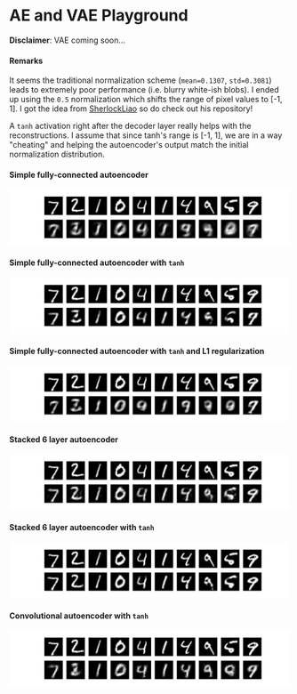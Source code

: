 # AE and VAE Playground

**Disclaimer**: VAE coming soon...

#### Remarks

It seems the traditional normalization scheme (`mean=0.1307`, `std=0.3081`) leads to extremely poor performance (i.e. blurry white-ish blobs). I ended up using the `0.5` normalization which shifts the range of pixel values to [-1, 1]. I got the idea from [SherlockLiao](https://github.com/SherlockLiao/pytorch-beginner/tree/master/08-AutoEncoder) so do check out his repository!

A `tanh` activation right after the decoder layer really helps with the reconstructions. I assume that since tanh's range is [-1, 1], we are in a way "cheating" and helping the autoencoder's output match the initial normalization distribution.

#### Simple fully-connected autoencoder

<p align="center">
 <img src="./plots/simple_no_regularization.png" alt="Drawing">
</p>

#### Simple fully-connected autoencoder with `tanh`

<p align="center">
 <img src="./plots/simple_no_regularization_tanh.png" alt="Drawing">
</p>

#### Simple fully-connected autoencoder with `tanh` and L1 regularization

<p align="center">
 <img src="./plots/simple_l1_regularization_tanh.png" alt="Drawing">
</p>

#### Stacked 6 layer autoencoder

<p align="center">
 <img src="./plots/stacked_ae.png" alt="Drawing">
</p>

#### Stacked 6 layer autoencoder with `tanh`

<p align="center">
 <img src="./plots/stacked_ae_tanh.png" alt="Drawing">
</p>

#### Convolutional autoencoder with `tanh`

<p align="center">
 <img src="./plots/conv_ae_tanh.png" alt="Drawing">
</p>